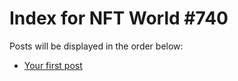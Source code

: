 # Index for NFT World #740
Posts will be displayed in the order below:

- [Your first post](./001-first.md)

